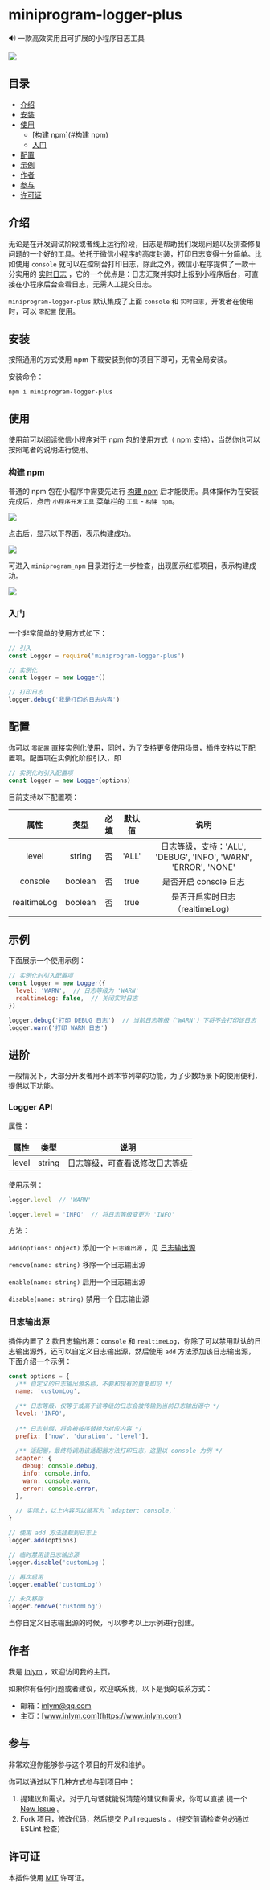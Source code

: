 # miniprogram-logger-plus

🔊 一款高效实用且可扩展的小程序日志工具

![](https://img.inlym.com/a48eee9672444fb69a84b5f78e8cc4a4.png)



## 目录

-   [介绍](#介绍)
-   [安装](#安装)
-   [使用](#使用)
    -   [构建 npm](#构建 npm)
    -   [入门](#入门)
-   [配置](#配置)
-   [示例](#示例)
-   [作者](#作者)
-   [参与](#参与)
-   [许可证](#许可证)



## 介绍

无论是在开发调试阶段或者线上运行阶段，日志是帮助我们发现问题以及排查修复问题的一个好的工具。依托于微信小程序的高度封装，打印日志变得十分简单。比如使用 `console` 就可以在控制台打印日志，除此之外，微信小程序提供了一款十分实用的  [实时日志](https://developers.weixin.qq.com/miniprogram/dev/framework/realtimelog/) ，它的一个优点是：日志汇聚并实时上报到小程序后台，可直接在小程序后台查看日志，无需人工提交日志。


`miniprogram-logger-plus` 默认集成了上面 `console` 和 `实时日志`，开发者在使用时，可以 `零配置` 使用。



## 安装

按照通用的方式使用 npm 下载安装到你的项目下即可，无需全局安装。


安装命令：

```shell
npm i miniprogram-logger-plus
```



## 使用

使用前可以阅读微信小程序对于 npm 包的使用方式（ [npm 支持](https://developers.weixin.qq.com/miniprogram/dev/devtools/npm.html)），当然你也可以按照笔者的说明进行使用。



### 构建 npm

普通的 npm 包在小程序中需要先进行 [构建 npm](https://developers.weixin.qq.com/miniprogram/dev/devtools/npm.html) 后才能使用。具体操作为在安装完成后，点击 `小程序开发工具` 菜单栏的 `工具` - `构建 npm`。

![](https://img.inlym.com/96b18dd9e0154bd5801345979824f1ef.png)



点击后，显示以下界面，表示构建成功。

![](https://img.inlym.com/b5dddd644fed40cb9a2742cded301ee5.png)



可进入 `miniprogram_npm` 目录进行进一步检查，出现图示红框项目，表示构建成功。

![](https://img.inlym.com/be7cbccbff60436194951ad0a9b6ef44.png)



### 入门

一个非常简单的使用方式如下：

```js
// 引入
const Logger = require('miniprogram-logger-plus')

// 实例化
const logger = new Logger()

// 打印日志
logger.debug('我是打印的日志内容')
```



## 配置

你可以 `零配置` 直接实例化使用，同时，为了支持更多使用场景，插件支持以下配置项。配置项在实例化阶段引入，即

```js
// 实例化时引入配置项
const logger = new Logger(options)
```



目前支持以下配置项：

|    属性     |  类型   | 必填 | 默认值 |                             说明                             |
| :---------: | :-----: | :--: | :----: | :----------------------------------------------------------: |
|    level    | string  |  否  | 'ALL'  | 日志等级，支持：'ALL', 'DEBUG', 'INFO', 'WARN', 'ERROR', 'NONE' |
|   console   | boolean |  否  |  true  |                    是否开启 console 日志                     |
| realtimeLog | boolean |  否  |  true  |               是否开启实时日志（realtimeLog）                |



## 示例

下面展示一个使用示例：

```js
// 实例化时引入配置项
const logger = new Logger({
  level: 'WARN',  // 日志等级为 'WARN'
  realtimeLog: false,  // 关闭实时日志
})

logger.debug('打印 DEBUG 日志')  // 当前日志等级（'WARN'）下将不会打印该日志
logger.warn('打印 WARN 日志')
```



## 进阶

一般情况下，大部分开发者用不到本节列举的功能，为了少数场景下的使用便利，提供以下功能。



### Logger API

属性：

| 属性  |  类型  |              说明              |
| :---: | :----: | :----------------------------: |
| level | string | 日志等级，可查看说修改日志等级 |



使用示例：

```js
logger.level  // 'WARN'

logger.level = 'INFO'  // 将日志等级变更为 'INFO'
```



方法：

`add(options: object)`
添加一个 `日志输出源` ，见 [日志输出源](#日志输出源)



`remove(name: string)`
移除一个日志输出源



`enable(name: string)`
启用一个日志输出源



`disable(name: string)`
禁用一个日志输出源



### 日志输出源

插件内置了 2 款日志输出源：`console` 和 `realtimeLog`，你除了可以禁用默认的日志输出源外，还可以自定义日志输出源，然后使用  `add` 方法添加该日志输出源，下面介绍一个示例：

```js
const options = {
  /** 自定义的日志输出源名称，不要和现有的重复即可 */
  name: 'customLog',
  
  /** 日志等级，仅等于或高于该等级的日志会被传输到当前日志输出源中 */
  level: 'INFO',
  
  /** 日志前缀，将会被按序替换为对应内容 */
  prefix: ['now', 'duration', 'level'],
  
  /** 适配器，最终将调用该适配器方法打印日志，这里以 console 为例 */
  adapter: {
    debug: console.debug,
    info: console.info,
    warn: console.warn,
    error: console.error,
  },
  
  // 实际上，以上内容可以缩写为 `adapter: console,`
}

// 使用 add 方法挂载到日志上
logger.add(options)

// 临时禁用该日志输出源
logger.disable('customLog')

// 再次启用
logger.enable('customLog')

// 永久移除
logger.remove('customLog')
```

当你自定义日志输出源的时候，可以参考以上示例进行创建。




## 作者

我是 [inlym](https://www.inlym.com) ，欢迎访问我的主页。


如果你有任何问题或者建议，欢迎联系我，以下是我的联系方式：

-   邮箱：inlym@qq.com
-   主页：[www.inlym.com](https://www.inlym.com)



## 参与

非常欢迎你能够参与这个项目的开发和维护。

你可以通过以下几种方式参与到项目中：

1.  提建议和需求。对于几句话就能说清楚的建议和需求，你可以直接 提一个 [New Issue](https://github.com/inlym/miniprogram-logger-plus/issues/new) 。
2.  Fork 项目，修改代码，然后提交 Pull requests 。（提交前请检查务必通过 ESLint 检查）



## 许可证

本插件使用 [MIT](LICENSE) 许可证。
